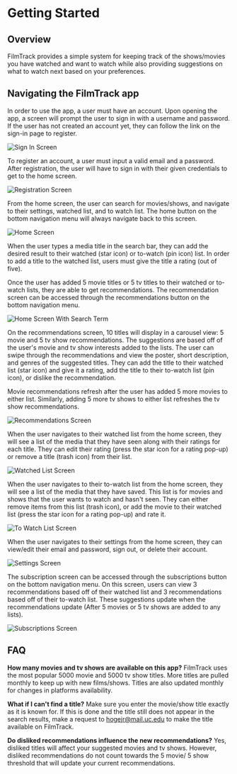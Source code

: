# Getting Started

## Overview

FilmTrack provides a simple system for keeping track of the shows/movies you have watched and want to watch while also providing suggestions on what to watch next based on your preferences.

## Navigating the FilmTrack app

In order to use the app, a user must have an account. Upon opening the app, a screen will prompt the user to sign in with a username and password. If the user has not created an account yet, they can follow the link on the sign-in page to register.

![Sign In Screen](https://github.com/17hogeju/film-track/tree/main/documentation/images/sign_in.png)

To register an account, a user must input a valid email and a password. After registration, the user will have to sign in with their given credentials to get to the home screen.

![Registration Screen](https://github.com/17hogeju/film-track/tree/main/documentation/images/register.png) 

From the home screen, the user can search for movies/shows, and navigate to their settings, watched list, and to watch list.
The home button on the bottom navigation menu will always navigate back to this screen.

![Home Screen](https://github.com/17hogeju/film-track/tree/main/documentation/images/home.png)

When the user types a media title in the search bar, they can add the desired result to their watched (star icon) or to-watch (pin icon) list. In order to add a title to the watched list, users must give the title a rating (out of five).

Once the user has added 5 movie titles or 5 tv titles to their watched or to-watch lists, they are able to get recommendations. The recommendation screen can be accessed through the recommendations button on the bottom navigation menu. 

![Home Screen With Search Term](https://github.com/17hogeju/film-track/tree/main/documentation/images/home_search.png)


On the recommendations screen, 10 titles will display in a carousel view: 5 movie and 5 tv show recommendations. The suggestions are based off of the user's movie and tv show interests added to the lists. The user can swipe through the recommendations and view the poster, short description, and genres of the suggested titles. They can add the title to their watched list (star icon) and give it a rating, add the title to their to-watch list (pin icon), or dislike the recommendation. 

Movie recommendations refresh after the user has added 5 more movies to either list. Similarly, adding 5 more tv shows to either list refreshes the tv show recommendations.

![Recommendations Screen](https://github.com/17hogeju/film-track/tree/main/documentation/images/recommendations.png)

When the user navigates to their watched list from the home screen, they will see a list of the media that they have seen along with their ratings for each title. They can edit their rating (press the star icon for a rating pop-up) or remove a title (trash icon) from their list. 

![Watched List Screen](https://github.com/17hogeju/film-track/tree/main/documentation/images/watched_list.png)

When the user navigates to their to-watch list from the home screen, they will see a list of the media that they have saved. This list is for movies and shows that the user wants to watch and hasn't seen. They can either remove items from this list (trash icon), or add the movie to their watched list (press the star icon for a rating pop-up) and rate it. 

![To Watch List Screen](https://github.com/17hogeju/film-track/tree/main/documentation/images/to_watch_list.png)

When the user navigates to their settings from the home screen, they can view/edit their email and password, sign out, or delete their account.

![Settings Screen](https://github.com/17hogeju/film-track/tree/main/documentation/images/settings.png)

The subscription screen can be accessed through the subscriptions button on the bottom navigation menu. On this screen, users can view 3 recommendations based off of their watched list and 3 recommendations based off of their to-watch list. These suggestions update when the recommendations update (After 5 movies or 5 tv shows are added to any lists). 

![Subscriptions Screen](https://github.com/17hogeju/film-track/tree/main/documentation/images/subscriptions.png)

## FAQ

**How many movies and tv shows are available on this app?**
FilmTrack uses the most popular 5000 movie and 5000 tv show titles. More titles are pulled monthly to keep up with new films/shows.
Titles are also updated monthly for changes in platforms availability.

**What if I can't find a title?**
Make sure you enter the movie/show title exactly as it is known for. If this is done and the title still does not appear in the search results, make a request to hogejr@mail.uc.edu to make the title available on FilmTrack.

**Do disliked recommendations influence the new recommendations?**
Yes, disliked titles will affect your suggested movies and tv shows. However, disliked recommendations do not count towards the 5 movie/ 5 show threshold that will update your current recommendations.



